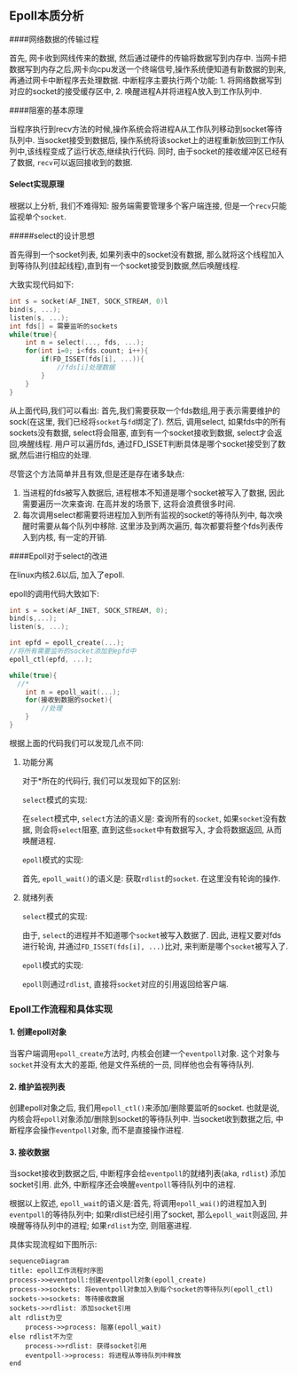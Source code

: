 ## Epoll本质分析

####网络数据的传输过程

首先, 网卡收到网线传来的数据, 然后通过硬件的传输将数据写到内存中. 当网卡把数据写到内存之后,网卡向cpu发送一个终端信号,操作系统便知道有新数据的到来,再通过网卡中断程序去处理数据. 中断程序主要执行两个功能: 1. 将网络数据写到对应的socket的接受缓存区中, 2. 唤醒进程A并将进程A放入到工作队列中.

####阻塞的基本原理

当程序执行到recv方法的时候,操作系统会将进程A从工作队列移动到socket等待队列中. 当socket接受到数据后, 操作系统将该socket上的进程重新放回到工作队列中,该线程变成了运行状态,继续执行代码. 同时, 由于socket的接收缓冲区已经有了数据, `recv`可以返回接收到的数据.

#### Select实现原理

根据以上分析, 我们不难得知: 服务端需要管理多个客户端连接, 但是一个`recv`只能监视单个`socket`.

#####select的设计思想

首先得到一个socket列表, 如果列表中的socket没有数据, 那么就将这个线程加入到等待队列(挂起线程),直到有一个socket接受到数据,然后唤醒线程.

大致实现代码如下:

```c
int s = socket(AF_INET, SOCK_STREAM, 0)l
bind(s, ...);
listen(s, ...);
int fds[] = 需要监听的sockets
while(true){
	int n = select(..., fds, ...);
	for(int i=0; i<fds.count; i++){
		if(FD_ISSET(fds[i], ...)){
			//fds[i]处理数据
		}
	}
}
```

从上面代码,我们可以看出: 首先,我们需要获取一个fds数组,用于表示需要维护的sock(在这里, 我们已经将`socket`与`fd`绑定了). 然后, 调用select, 如果fds中的所有sockets没有数据, select将会阻塞, 直到有一个socket接收到数据, select才会返回,唤醒线程. 用户可以遍历fds, 通过FD_ISSET判断具体是哪个socket接受到了数据,然后进行相应的处理.

尽管这个方法简单并且有效,但是还是存在诸多缺点:

1. 当进程的fds被写入数据后, 进程根本不知道是哪个socket被写入了数据, 因此需要遍历一次来查询. 在高并发的场景下, 这将会浪费很多时间.
2. 每次调用select都需要将进程加入到所有监视的socket的等待队列中, 每次唤醒时需要从每个队列中移除. 这里涉及到两次遍历, 每次都要将整个fds列表传入到内核, 有一定的开销.

####Epoll对于select的改进

在linux内核2.6以后, 加入了epoll.

epoll的调用代码大致如下:

```C
int s = socket(AF_INET, SOCK_STREAM, 0);
bind(s,...);
listen(s, ...);

int epfd = epoll_create(...);
//将所有需要监听的socket添加到epfd中
epoll_ctl(epfd, ...);

while(true){
  //*
	int n = epoll_wait(...);
	for(接收到数据的socket){
		//处理
	}
}
```

根据上面的代码我们可以发现几点不同:

1. 功能分离

   对于*所在的代码行, 我们可以发现如下的区别:

   `select`模式的实现:

   在`select`模式中, `select`方法的语义是: 查询所有的`socket`, 如果`socket`没有数据, 则会将`select`阻塞, 直到这些`socket`中有数据写入, 才会将数据返回, 从而唤醒进程.

   `epoll`模式的实现:

   首先, `epoll_wait()`的语义是: 获取`rdlist`的`socket`. 在这里没有轮询的操作.

2. 就绪列表

   `select`模式的实现:

   由于, `select`的进程并不知道哪个`socket`被写入数据了. 因此, 进程又要对fds进行轮询, 并通过`FD_ISSET(fds[i], ...)`比对, 来判断是哪个`socket`被写入了.

   `epoll`模式的实现:

   `epoll`则通过`rdlist`, 直接将`socket`对应的引用返回给客户端.

### Epoll工作流程和具体实现

#### 1. 创建epoll对象

当客户端调用`epoll_create`方法时, 内核会创建一个`eventpoll`对象. 这个对象与`socket`并没有太大的差距, 他是文件系统的一员, 同样他也会有等待队列.

#### 2. 维护监视列表

创建epoll对象之后, 我们用`epoll_ctl()`来添加/删除要监听的socket. 也就是说, 内核会将`epoll`对象添加/删除到socket的等待队列中. 当socket收到数据之后, 中断程序会操作`eventpoll`对象, 而不是直接操作进程.

#### 3. 接收数据

当socket接收到数据之后, 中断程序会给`eventpoll`的就绪列表(aka, `rdlist`) 添加socket引用. 此外, 中断程序还会唤醒`eventpoll`等待队列中的进程.

根据以上叙述, `epoll_wait`的语义是:首先, 将调用`epoll_wai()`的进程加入到`eventpoll`的等待队列中; 如果rdlist已经引用了socket, 那么`epoll_wait`则返回, 并唤醒等待队列中的进程; 如果`rdlist`为空, 则阻塞进程. 

具体实现流程如下图所示:

```mermaid
sequenceDiagram
title: epoll工作流程时序图
process->>eventpoll:创建eventpoll对象(epoll_create)
process->>sockets: 将eventpoll对象加入到每个socket的等待队列(epoll_ctl)
sockets->>sockets: 等待接收数据
sockets->>rdlist: 添加socket引用
alt rdlist为空
	process->>process: 阻塞(epoll_wait)
else rdlist不为空
	process->>rdlist: 获得socket引用
	eventpoll->>process: 将进程从等待队列中释放
end

```



